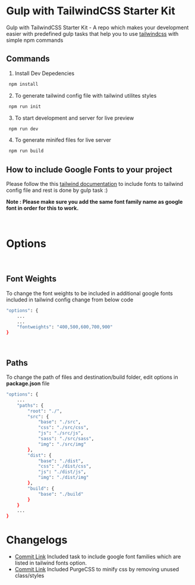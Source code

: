 # Gulp with TailwindCSS Starter Kit

Gulp with TailwindCSS Starter Kit - A repo which makes your development easier with predefined gulp tasks that help you to use [tailwindcss](https://github.com/tailwindcss/tailwindcss) with simple npm commands 

## Commands

1. Install Dev Depedencies
```sh
 npm install
```
2. To generate tailwind config file with tailwind utilites styles
```sh
 npm run init
```
3. To start development and server for live preview
```sh
 npm run dev
```
4. To generate minifed files for live server
```sh
 npm run build 
```

## How to include Google Fonts to your project

Please follow the this [tailwind documentation](https://tailwindcss.com/docs/fonts/#font-families) to include fonts to tailwind config file and rest is done by gulp task :) 

**Note : Please make sure you add the same font family name as google font in order for this to work.**

 
# Options
 
## Font Weights
To change the font weights to be included in additional google fonts included in tailwind config change from below code
```sh
"options": {
    ...
    ...
    "fontweights": "400,500,600,700,900"
}
```
 
## Paths
To change the path of files and destination/build folder, edit options in **package.json** file
```sh
"options": {
    ...
    "paths": {
        "root": "./",
        "src": {
            "base": "./src",
            "css": "./src/css",
            "js": "./src/js",
            "sass": "./src/sass",
            "img": "./src/img"
        },
        "dist": {
            "base": "./dist",
            "css": "./dist/css",
            "js": "./dist/js",
            "img": "./dist/img"
        },
        "build": {
            "base": "./build"
        }
    }
    ...
}
```


# Changelogs

- [Commit Link]() Included task to include google font families which are listed in tailwind fonts option.
- [Commit Link](https://github.com/manjumjn/gulp-with-tailwindcss/commit/9fe8a139580cfca345bcd3ea6956519ef667debb) Included PurgeCSS to minify css by removing unused class/styles

